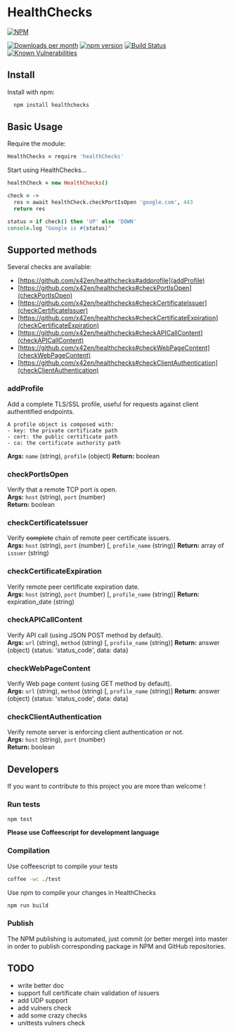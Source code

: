 # HealthChecks

[![NPM](https://nodei.co/npm/healthchecks.png?compact=true)](https://nodei.co/npm/healthchecks/)

[![Downloads per month](https://img.shields.io/npm/dm/healthchecks.svg?maxAge=2592000)](https://www.npmjs.org/package/healthchecks)
[![npm version](https://img.shields.io/npm/v/healthchecks.svg)](https://www.npmjs.org/package/healthchecks)
[![Build Status](https://travis-ci.org/x42en/healthchecks.svg?branch=master)](https://travis-ci.org/x42en/healthchecks)
[![Known Vulnerabilities](https://snyk.io/test/github/x42en/healthchecks/badge.svg)](https://snyk.io/test/github/x42en/healthchecks)



## Install

Install with npm:
  ```bash
    npm install healthchecks
  ```
  
## Basic Usage

Require the module:
  ```coffeescript
  HealthChecks = require 'healthChecks'
  ```

Start using HealthChecks...
  ```coffeescript
  healthCheck = new HealthChecks()
  
  check = ->
    res = await healthCheck.checkPortIsOpen 'google.com', 443
    return res
  
  status = if check() then 'UP' else 'DOWN'
  console.log "Google is #{status}"
  ```

## Supported methods

Several checks are available:  
* [https://github.com/x42en/healthchecks#addprofile](addProfile)
* [https://github.com/x42en/healthchecks#checkPortIsOpen](checkPortIsOpen)
* [https://github.com/x42en/healthchecks#checkCertificateIssuer](checkCertificateIssuer)
* [https://github.com/x42en/healthchecks#checkCertificateExpiration](checkCertificateExpiration)
* [https://github.com/x42en/healthchecks#checkAPICallContent](checkAPICallContent)
* [https://github.com/x42en/healthchecks#checkWebPageContent](checkWebPageContent)
* [https://github.com/x42en/healthchecks#checkClientAuthentication](checkClientAuthentication)

### addProfile
Add a complete TLS/SSL profile, useful for requests against client authentified endpoints.  
```
A profile object is composed with:  
- key: the private certificate path
- cert: the public certificate path
- ca: the certificate authority path  
```

**Args:** `name` (string), `profile` (object) 
**Return:** boolean

### checkPortIsOpen
Verify that a remote TCP port is open.  
**Args:** `host` (string), `port` (number)  
**Return:** boolean

### checkCertificateIssuer
Verify ~~complete~~ chain of remote peer certificate issuers.  
**Args:** `host` (string), `port` (number) [, `profile_name` (string)] 
**Return:** array of `issuer` (string)

### checkCertificateExpiration
Verify remote peer certificate expiration date.  
**Args:** `host` (string), `port` (number) [, `profile_name` (string)] 
**Return:** expiration_date (string)

### checkAPICallContent
Verify API call (using JSON POST method by default).  
**Args:** `url` (string), `method` (string) [, `profile_name` (string)] 
**Return:** answer (object) {status: 'status_code', data: data}

### checkWebPageContent
Verify Web page content (using GET method by default).  
**Args:** `url` (string), `method` (string) [, `profile_name` (string)] 
**Return:** answer (object) {status: 'status_code', data: data}

### checkClientAuthentication
Verify remote server is enforcing client authentication or not.  
**Args:** `host` (string), `port` (number)  
**Return:** boolean

## Developers

If you want to contribute to this project you are more than welcome !  

### Run tests
```bash
npm test
```

**Please use Coffeescript for development language**  

### Compilation

Use coffeescript to compile your tests
```bash
coffee -wc ./test
```

Use npm to compile your changes in HealthChecks
```bash
npm run build
```

### Publish

The NPM publishing is automated, just commit (or better merge) into master in order to publish corresponding package in NPM and GitHub repositories.

## TODO
* write better doc
* support full certificate chain validation of issuers
* add UDP support
* add vulners check
* add some crazy checks
* unittests vulners check